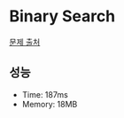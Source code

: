 # Binary Search

[문제 출처](https://leetcode.com/problems/binary-search)

## 성능

- Time: 187ms
- Memory: 18MB